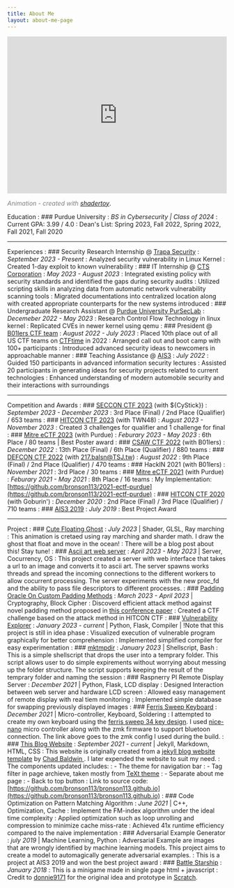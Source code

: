 ```yaml
---
title: About Me
layout: about-me-page
---
```


<iframe width="100%" height="360" frameborder="0" src="https://www.shadertoy.com/embed/cdBcWV?gui=false&paused=false&muted=false" allowfullscreen></iframe>

<span style="color:grey">*Animation - created with [shadertoy](https://www.shadertoy.com/view/cdBcWV)*</span>.




Education
: ### Purdue University
: *BS in Cybersecurity \| Class of 2024*
: Current GPA: 3.99 / 4.0
: Dean's List: Spring 2023, Fall 2022, Spring 2022, Fall 2021, Fall 2020

---

Experiences
: ### Security Research Internship @ [Trapa Security](https://trapa.tw/)
: *September 2023 - Present*
: Analyzed security vulnerability in Linux Kernel
: Created 1-day exploit to known vulnerability
: ### IT Internship @ [CTS Corporation](https://www.ctscorp.com/)
: *May 2023 - August 2023*
: Integrated existing policy with security standards and identified the gaps during security audits
: Utilized scripting skills in analyzing data from automatic network vulnerability scanning tools
: Migrated documentations into centralized location along with created appropriate counterparts for the new systems introduced
: ### Undergraduate Research Assistant @ [Purdue University PurSecLab](https://pursec.cs.purdue.edu/)
: *Decemeber 2022 - May 2023*
: Research Control Flow Technology in linux kernel 
: Replicated CVEs in newer kernel using qemu
: ### President @ [B01lers CTF team](https://b01lers.com/)
: *August 2022 - July 2023*
: Placed 10th place out of all US CTF teams on [CTFtime](https://ctftime.org/team/11464) in 2022
: Arranged call out and boot camp with 100+ participants
: Introduced advanced security ideas to newcomers in approachable manner
: ### Teaching Assistance @ [AIS3](https://ais3.org/)
: *July 2022*
: Guided 150 participants in advanced information security lectures
: Assisted 20 participants in generating ideas for security projects related to current technologies
: Enhanced understanding of modern automobile security and their interactions with surroundings


---

Competition and Awards
: ### [SECCON CTF 2023](https://ctf.seccon.jp/) (with ${CyStick})
: *September 2023 - December 2023*
: 3rd Place (Final) / 2nd Place (Qualifier) / 653 teams
: ### [HITCON CTF 2023](https://hitcon.org/2023/carnival/CTF/) (with TWN48)
: *August 2023 - November 2023*
: Created 3 challenges for qualifier and 1 challenge for final 
: ### [Mitre eCTF 2023](https://ectf.mitre.org/) (with Purdue)
: *Feburary 2023 - May 2023*
: 6th Place /  80 teams \| Best Poster award
: ### [CSAW CTF 2022](https://www.csaw.io/ctf) (with B01lers)
: *December 2022*
: 13th Place (Final) / 6th Place (Qualifier) / 880 teams
: ### [DEFCON CTF 2022](https://defcon.org/)  (with 217.balsn@TSJ.tw) 
: *August 2022* 
: 9th Place (Final) / 2nd Place (Qualifier) / 470 teams
: ### HackIN 2021 (with B01lers)
: *November 2021*
: 3rd Place / 30 teams
: ### [Mitre eCTF 2021](https://ectf.mitre.org/) (with Purdue)
: *Feburary 2021 - May 2021*
: 8th Place /  16 teams 
: My Implementation: [https://github.com/bronson113/2021-ectf-purdue](https://github.com/bronson113/2021-ectf-purdue)
: ### [HITCON CTF 2020](https://ctf.hitcon.org)  (with Goburin\') 
: *December 2020* 
: 2nd Place (Final) / 3rd Place (Qualifier) / 710 teams
: ### [AIS3 2019](https://ais3.org/)
: *July 2019*
: Best Project Award


---


Project
: ### [Cute Floating Ghost](https://www.shadertoy.com/view/cdSBWV)
: *July 2023* \| Shader, GLSL, Ray marching
: This animation is cretaed using ray marching and sharder math. I draw the ghost that float and move in the ocean!
: There will be a blog post about this! Stay tune!
: ### [Ascii art web server](https://github.com/bronson113/ascii_art_web_server)
: *April 2023 - May 2023* \| Server, Cocurrency, OS 
: This project created a server with web interface that takes a url to an image and converts it to ascii art. The server spawns works threads and spread the incoming connections to the different workers to allow cocurrent processing. The server experiments with the new proc_fd and the ability to pass file descriptors to different processes. 
: ### [Padding Oracle On Custom Padding Methods](/2023/09/08/hitconctf-2023-careless-padding.html)
: *March 2023 - April 2023*  \| Cryptography, Block Cipher
: Discoverd efficient attack method against novel padding method proposed in [this conference paper](https://link.springer.com/chapter/10.1007/978-3-319-30840-1_21)
: Created a CTF challenge based on the attack method in HITCON CTF
: ### [Vulnerability Explorer](https://github.com/bronson113/vuln_visualizer)
: *January 2023 - current*   \|  Python, Flask, Compiler \| !Note that this project is still in idea phase 
: Visualized execution of vulnerable program graphically for better comprehension
: Implemented simplified compiler for easy experimentation
: ### [mktmpdir](https://github.com/bronson113/mktmpdir)
: *January 2023* \| Shellscript, Bash
: This is a simple shellscript that drops the user into a temprary folder. This script allows user to do simple expirements without worrying about messing up the folder structure. The script supports keeping the result of the temprary folder and naming the session
: ### Raspnerry PI Remote Display Server
: *December 2021* \| Python, Flask, LCD display
: Designed Interaction between web server and hardware LCD screen
: Allowed easy management of remote display with real tiem monitoring
: Implemented simple database for swapping previously displayed images
: ### [Ferris Sweep Keyboard](https://github.com/bronson113/zmk-config)
: *December 2021* \| Micro-controller, Keyboard, Soldering
: I attempted to create my own keyboard using the [ferris sweep 34 key design](https://github.com/davidphilipbarr/Sweep). I used [nice-nano](https://nicekeyboards.com/nice-nano/) micro controller along with the zmk firmware to support bluetoon connection. The link above goes to the zmk config I used during the build.
: ### [This Blog Website](/)
: *September 2021 - current* \| Jekyll, Markdown, HTML, CSS
: This website is originally created from a [jekyll blog website template](https://chadbaldwin.net/2021/03/14/how-to-build-a-sql-blog.html) by [Chad Baldwin ](https://github.com/chadbaldwin). I later expended the website to suit my need. 
: The components updated includes:
: - The theme for navigation bar
: - Tag filter in page archieve, taken mostly from [TeXt theme](https://github.com/kitian616/jekyll-TeXt-theme)
: - Separate about me page
: - Back to top button
: Link to source code: [https://github.com/bronson113/bronson113.github.io](https://github.com/bronson113/bronson113.github.io)
: ### Code Optimization on Pattern Matching Algorithm
: *June 2021* \| C++, Optimization, Cache
: Implement the FM-index algorithm under the ideal time complexity
: Applied optimization such as loop unrolling and compression to minimize cache miss-rate
: Achieved 41x runtime efficiency compared to the naive implementation
: ### Adversarial Example Generator
: *july 2019* \| Machine Learning, Python
: Adversarial Example are images that are wrongly identified by machine learning models. This project aims to create a model to automagically generate adversarial examples. 
: This is a project at AIS3 2019 and won the best project award
: ### [Battle Starship](https://bronson113.github.io/battlestarship/)
:  *January 2018*
: This is a minigame made in single page html + javascript
: Credit to [donnie9171](https://scratch.mit.edu/users/donnie9171/) for the original idea and prototype in [Scratch](https://scratch.mit.edu/projects/160599153/).
